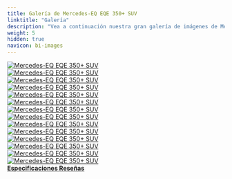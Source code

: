 ```yaml
---
title: Galería de Mercedes-EQ EQE 350+ SUV
linktitle: "Galería"
description: "Vea a continuación nuestra gran galería de imágenes de Mercedes-EQ EQE 350+ SUV. Haga clic en las imágenes para versiones en alta resolución."
weight: 5
hidden: true
navicon: bi-images
---
```

<!-- markdownlint-disable MD033 -->
<div class="row" id ="my-gallery">
	<div class="pswp-grid-item col-6 col-md-4">
		<a href="https://media.evkx.net/multimedia/models/mercedes/eqe_suv/eqe_350plus_suv/charging_1.jpg"
data-pswp-src="https://media.evkx.net/multimedia/models/mercedes/eqe_suv/eqe_350plus_suv/charging_1.jpg"
data-pswp-width="3000"
data-pswp-height="2001" 
target="_blank">
			<img src="https://media.evkx.net/multimedia/models/mercedes/eqe_suv/eqe_350plus_suv/charging_1_xst.jpg" alt="Mercedes-EQ EQE 350+ SUV" class="img-fluid " />
		</a>
	</div>
	<div class="pswp-grid-item col-6 col-md-4">
		<a href="https://media.evkx.net/multimedia/models/mercedes/eqe_suv/eqe_350plus_suv/exterior_1.jpg"
data-pswp-src="https://media.evkx.net/multimedia/models/mercedes/eqe_suv/eqe_350plus_suv/exterior_1.jpg"
data-pswp-width="3000"
data-pswp-height="1687" 
target="_blank">
			<img src="https://media.evkx.net/multimedia/models/mercedes/eqe_suv/eqe_350plus_suv/exterior_1_xst.jpg" alt="Mercedes-EQ EQE 350+ SUV" class="img-fluid " />
		</a>
	</div>
	<div class="pswp-grid-item col-6 col-md-4">
		<a href="https://media.evkx.net/multimedia/models/mercedes/eqe_suv/eqe_350plus_suv/exterior_2.jpg"
data-pswp-src="https://media.evkx.net/multimedia/models/mercedes/eqe_suv/eqe_350plus_suv/exterior_2.jpg"
data-pswp-width="3000"
data-pswp-height="2000" 
target="_blank">
			<img src="https://media.evkx.net/multimedia/models/mercedes/eqe_suv/eqe_350plus_suv/exterior_2_xst.jpg" alt="Mercedes-EQ EQE 350+ SUV" class="img-fluid " />
		</a>
	</div>
	<div class="pswp-grid-item col-6 col-md-4">
		<a href="https://media.evkx.net/multimedia/models/mercedes/eqe_suv/eqe_350plus_suv/exterior_3.jpg"
data-pswp-src="https://media.evkx.net/multimedia/models/mercedes/eqe_suv/eqe_350plus_suv/exterior_3.jpg"
data-pswp-width="3000"
data-pswp-height="1999" 
target="_blank">
			<img src="https://media.evkx.net/multimedia/models/mercedes/eqe_suv/eqe_350plus_suv/exterior_3_xst.jpg" alt="Mercedes-EQ EQE 350+ SUV" class="img-fluid " />
		</a>
	</div>
	<div class="pswp-grid-item col-6 col-md-4">
		<a href="https://media.evkx.net/multimedia/models/mercedes/eqe_suv/eqe_350plus_suv/exterior_4.jpg"
data-pswp-src="https://media.evkx.net/multimedia/models/mercedes/eqe_suv/eqe_350plus_suv/exterior_4.jpg"
data-pswp-width="3000"
data-pswp-height="2001" 
target="_blank">
			<img src="https://media.evkx.net/multimedia/models/mercedes/eqe_suv/eqe_350plus_suv/exterior_4_xst.jpg" alt="Mercedes-EQ EQE 350+ SUV" class="img-fluid " />
		</a>
	</div>
	<div class="pswp-grid-item col-6 col-md-4">
		<a href="https://media.evkx.net/multimedia/models/mercedes/eqe_suv/eqe_350plus_suv/frontseats_1.jpg"
data-pswp-src="https://media.evkx.net/multimedia/models/mercedes/eqe_suv/eqe_350plus_suv/frontseats_1.jpg"
data-pswp-width="3000"
data-pswp-height="2250" 
target="_blank">
			<img src="https://media.evkx.net/multimedia/models/mercedes/eqe_suv/eqe_350plus_suv/frontseats_1_xst.jpg" alt="Mercedes-EQ EQE 350+ SUV" class="img-fluid " />
		</a>
	</div>
	<div class="pswp-grid-item col-6 col-md-4">
		<a href="https://media.evkx.net/multimedia/models/mercedes/eqe_suv/eqe_350plus_suv/headlights_1.jpg"
data-pswp-src="https://media.evkx.net/multimedia/models/mercedes/eqe_suv/eqe_350plus_suv/headlights_1.jpg"
data-pswp-width="3000"
data-pswp-height="2250" 
target="_blank">
			<img src="https://media.evkx.net/multimedia/models/mercedes/eqe_suv/eqe_350plus_suv/headlights_1_xst.jpg" alt="Mercedes-EQ EQE 350+ SUV" class="img-fluid " />
		</a>
	</div>
	<div class="pswp-grid-item col-6 col-md-4">
		<a href="https://media.evkx.net/multimedia/models/mercedes/eqe_suv/eqe_350plus_suv/interior_1.jpg"
data-pswp-src="https://media.evkx.net/multimedia/models/mercedes/eqe_suv/eqe_350plus_suv/interior_1.jpg"
data-pswp-width="3000"
data-pswp-height="2250" 
target="_blank">
			<img src="https://media.evkx.net/multimedia/models/mercedes/eqe_suv/eqe_350plus_suv/interior_1_xst.jpg" alt="Mercedes-EQ EQE 350+ SUV" class="img-fluid " />
		</a>
	</div>
	<div class="pswp-grid-item col-6 col-md-4">
		<a href="https://media.evkx.net/multimedia/models/mercedes/eqe_suv/eqe_350plus_suv/interior_2.jpg"
data-pswp-src="https://media.evkx.net/multimedia/models/mercedes/eqe_suv/eqe_350plus_suv/interior_2.jpg"
data-pswp-width="3000"
data-pswp-height="2250" 
target="_blank">
			<img src="https://media.evkx.net/multimedia/models/mercedes/eqe_suv/eqe_350plus_suv/interior_2_xst.jpg" alt="Mercedes-EQ EQE 350+ SUV" class="img-fluid " />
		</a>
	</div>
	<div class="pswp-grid-item col-6 col-md-4">
		<a href="https://media.evkx.net/multimedia/models/mercedes/eqe_suv/eqe_350plus_suv/interior_3.jpg"
data-pswp-src="https://media.evkx.net/multimedia/models/mercedes/eqe_suv/eqe_350plus_suv/interior_3.jpg"
data-pswp-width="3000"
data-pswp-height="2250" 
target="_blank">
			<img src="https://media.evkx.net/multimedia/models/mercedes/eqe_suv/eqe_350plus_suv/interior_3_xst.jpg" alt="Mercedes-EQ EQE 350+ SUV" class="img-fluid " />
		</a>
	</div>
	<div class="pswp-grid-item col-6 col-md-4">
		<a href="https://media.evkx.net/multimedia/models/mercedes/eqe_suv/eqe_350plus_suv/main_1.jpg"
data-pswp-src="https://media.evkx.net/multimedia/models/mercedes/eqe_suv/eqe_350plus_suv/main_1.jpg"
data-pswp-width="3000"
data-pswp-height="2002" 
target="_blank">
			<img src="https://media.evkx.net/multimedia/models/mercedes/eqe_suv/eqe_350plus_suv/main_1_xst.jpg" alt="Mercedes-EQ EQE 350+ SUV" class="img-fluid " />
		</a>
	</div>
	<div class="pswp-grid-item col-6 col-md-4">
		<a href="https://media.evkx.net/multimedia/models/mercedes/eqe_suv/eqe_350plus_suv/screens_1.jpg"
data-pswp-src="https://media.evkx.net/multimedia/models/mercedes/eqe_suv/eqe_350plus_suv/screens_1.jpg"
data-pswp-width="3000"
data-pswp-height="2001" 
target="_blank">
			<img src="https://media.evkx.net/multimedia/models/mercedes/eqe_suv/eqe_350plus_suv/screens_1_xst.jpg" alt="Mercedes-EQ EQE 350+ SUV" class="img-fluid " />
		</a>
	</div>
	<div class="pswp-grid-item col-6 col-md-4">
		<a href="https://media.evkx.net/multimedia/models/mercedes/eqe_suv/eqe_350plus_suv/transportation_1.jpg"
data-pswp-src="https://media.evkx.net/multimedia/models/mercedes/eqe_suv/eqe_350plus_suv/transportation_1.jpg"
data-pswp-width="3000"
data-pswp-height="2001" 
target="_blank">
			<img src="https://media.evkx.net/multimedia/models/mercedes/eqe_suv/eqe_350plus_suv/transportation_1_xst.jpg" alt="Mercedes-EQ EQE 350+ SUV" class="img-fluid " />
		</a>
	</div>
	<div class="pswp-grid-item col-6 col-md-4">
		<a href="https://media.evkx.net/multimedia/models/mercedes/eqe_suv/eqe_350plus_suv/wheels_1.jpg"
data-pswp-src="https://media.evkx.net/multimedia/models/mercedes/eqe_suv/eqe_350plus_suv/wheels_1.jpg"
data-pswp-width="3000"
data-pswp-height="2001" 
target="_blank">
			<img src="https://media.evkx.net/multimedia/models/mercedes/eqe_suv/eqe_350plus_suv/wheels_1_xst.jpg" alt="Mercedes-EQ EQE 350+ SUV" class="img-fluid " />
		</a>
	</div>
</div>
<script type="module">
  import PhotoSwipeLightbox from '/js/photoswipe-lightbox.esm.js';
    const lightbox = new PhotoSwipeLightbox({
       gallery: '#my-gallery',
        children: 'a',
        pswpModule: () => import('/js/photoswipe.esm.js')
    });
lightbox.init();
</script>
<div class="mt-3 mb-3">
<a href="../specifications/" class="text-decoration-none text-black">
<strong><i class="bi-arrow-left"></i> Especificaciones </strong>
</a>
<a href="../reviews/" class="text-decoration-none text-black float-end">
<strong>Reseñas <i class="bi-arrow-right"></i></strong>
</a>
</div>
